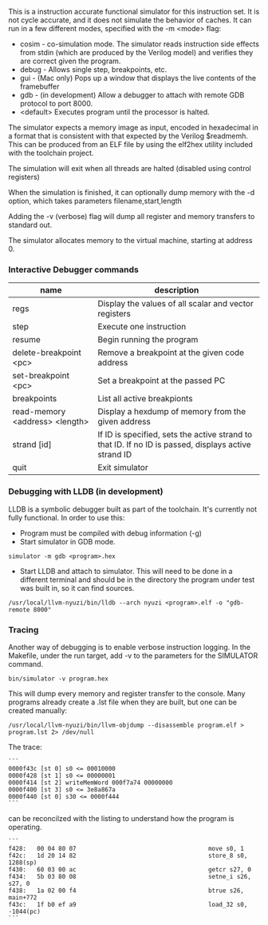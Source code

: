 This is a instruction accurate functional simulator for this instruction set.  It is not
cycle accurate, and it does not simulate the behavior of caches. It can run in a few
different modes, specified with the -m &lt;mode&gt; flag:
- cosim - co-simulation mode. The simulator reads instruction side effects from stdin (which 
are produced by the Verilog model) and verifies they are correct given the program.
- debug - Allows single step, breakpoints, etc.
- gui - (Mac only) Pops up a window that displays the live contents of the framebuffer
- gdb - (in development) Allow a debugger to attach with remote GDB protocol to port 8000.
- &lt;default&gt; Executes program until the processor is halted.

The simulator expects a memory image as input, encoded in hexadecimal in a format that is 
consistent with that expected by the Verilog $readmemh.  This can be produced from an ELF
file by using the elf2hex utility included with the toolchain project.

The simulation will exit when all threads are halted (disabled using control registers)

When the simulation is finished, it can optionally dump memory with the -d option, which takes 
parameters filename,start,length

Adding the -v (verbose) flag will dump all register and memory transfers to standard out.

The simulator allocates memory to the virtual machine, starting at address 0.

### Interactive Debugger commands
|name|description
|----|----
| regs | Display the values of all scalar and vector registers
| step | Execute one instruction
| resume | Begin running the program
| delete-breakpoint &lt;pc&gt; | Remove a breakpoint at the given code address
| set-breakpoint &lt;pc&gt; | Set a breakpoint at the passed PC
| breakpoints | List all active breakpionts
| read-memory &lt;address&gt; &lt;length&gt; | Display a hexdump of memory from the given address
| strand [id] | If ID is specified, sets the active strand to that ID.  If no ID is passed, displays active strand ID
| quit | Exit simulator

### Debugging with LLDB (in development)

LLDB is a symbolic debugger built as part of the toolchain. It's currently not fully functional. 
In order to use this:

- Program must be compiled with debug information (-g)
- Start simulator in GDB mode.

```
simulator -m gdb <program>.hex
```
- Start LLDB and attach to simulator.  This will need to be done in a different terminal and
should be in the directory the program under test was built in, so it can find sources.

```
/usr/local/llvm-nyuzi/bin/lldb --arch nyuzi <program>.elf -o "gdb-remote 8000"
```

### Tracing

Another way of debugging is to enable verbose instruction logging.  In the Makefile, 
under the run target, add -v to the parameters for the SIMULATOR command. 

    bin/simulator -v program.hex

This will dump every memory and register transfer to the console. Many programs
already create a .lst file when they are built, but one can be created manually:

    /usr/local/llvm-nyuzi/bin/llvm-objdump --disassemble program.elf > program.lst 2> /dev/null

The trace: 

    ```
    0000f43c [st 0] s0 <= 00010000
    0000f428 [st 1] s0 <= 00000001
    0000f414 [st 2] writeMemWord 000f7a74 00000000
    0000f400 [st 3] s0 <= 3e8a867a
    0000f440 [st 0] s30 <= 0000f444
    ```

can be reconcilzed with the listing to understand how the program is operating.

    ```
    f428:	00 04 80 07                                  	move s0, 1
    f42c:	1d 20 14 82                                  	store_8 s0, 1288(sp)
    f430:	60 03 00 ac                                  	getcr s27, 0
    f434:	5b 03 80 08                                  	setne_i s26, s27, 0
    f438:	1a 02 00 f4                                  	btrue s26, main+772
    f43c:	1f b0 ef a9                                  	load_32 s0, -1044(pc)
    ```
